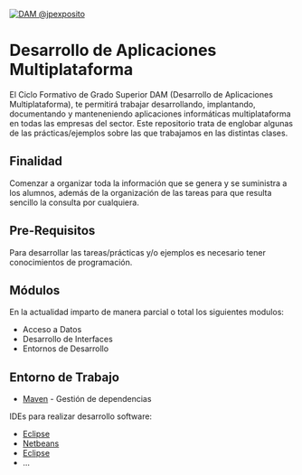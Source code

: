 <a href="http://jpexposito.com"><img src="https://raw.githubusercontent.com/jpexposito/DAM/master/multiplataforma.png" title="DAM @jpexposito" alt="DAM @jpexposito"></a>

# Desarrollo de Aplicaciones Multiplataforma

El Ciclo Formativo de Grado Superior DAM (Desarrollo de Aplicaciones Multiplataforma), te permitirá trabajar desarrollando,
implantando, documentando y manteneniendo aplicaciones informáticas multiplataforma en todas las empresas del sector. Este 
repositorio trata de englobar algunas de las prácticas/ejemplos sobre las que trabajamos en las distintas clases.

## Finalidad

Comenzar a organizar toda la información que se genera y se suministra a los alumnos, además de la organización de las 
tareas para que resulta sencillo la consulta por cualquiera.

## Pre-Requisitos

Para desarrollar las tareas/prácticas y/o ejemplos es necesario tener conocimientos de programación.


## Módulos

En la actualidad imparto de manera parcial o total los siguientes modulos:

* Acceso a Datos
* Desarrollo de Interfaces
* Entornos de Desarrollo

## Entorno de Trabajo

* [Maven](https://maven.apache.org/) - Gestión de dependencias

IDEs para realizar desarrollo software:
* [Eclipse](https://www.eclipse.org/) 
* [Netbeans](https://netbeans.org/) 
* [Eclipse](https://www.jetbrains.com/idea/)
* ...

